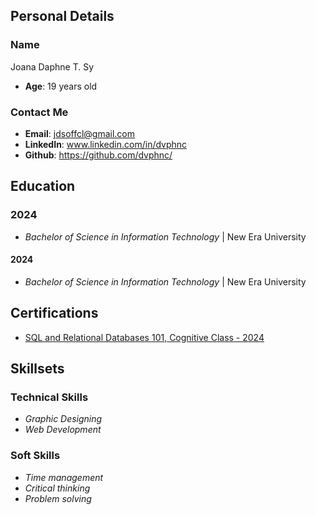 ## Personal Details
### Name
Joana Daphne T. Sy
- **Age**: 19 years old

### Contact Me
- **Email**: jdsoffcl@gmail.com
- **LinkedIn**: www.linkedin.com/in/dvphnc
-  **Github**: https://github.com/dvphnc/

## Education

### 2024
- *Bachelor of Science in Information Technology* | New Era University
#### 2024
- *Bachelor of Science in Information Technology* | New Era University

## Certifications
- [SQL and Relational Databases 101, Cognitive Class - 2024](https://courses.cognitiveclass.ai/certificates/fea1a489739a4b02ab4c9d266a0ade0f)

## Skillsets

### Technical Skills
- *Graphic Designing*
- *Web Development*
  
### Soft Skills
- *Time management*
- *Critical thinking*
- *Problem solving*
